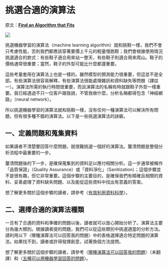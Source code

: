 # 挑選合適的演算法

原文：[**Find an Algorithm that Fits**](https://brohrer.github.io/find_the_right_algorithm.html)

![](https://brohrer.github.io/images/shoes.jpg)

挑選機器學習的演算法（machine learning algorithm）就和挑鞋一樣，我們不會只考慮性能，否則我們都應該穿著要價上千元的輕量慢跑鞋；我們會根據使用情況挑選適合的款式：有些鞋子適合用來站一整天，有些鞋子則適合用來爬山。鞋子的價格通常很重要；當然，鞋子的外型可能比什麼都還重要。

這些考量套用在演算法上也是一樣的。雖然模型的預測能力很重要，但這並不是全部。有些演算法很容易解釋，有些演算法很能處理雜訊和資料缺失等問題（譯註一）。演算法所需的執行時間很重要，而且演算法的名稱有時就跟鞋子外型一樣重要。我已經遇過不只一位客戶跟我說，不管我做什麼，分析名稱都得包含「神經網路」（neural network）。

所以挑選機器學習的演算法就和挑鞋一樣，沒有任何一種演算法可以解決所有問題，但有很多種不錯的演算法。以下是一些挑選演算法的訣竅。

## 一、定義問題和蒐集資料

如果讀者不清楚要回答什麼問題，就很難挑選一個好的演算法。釐清問題是整個分析流程中最重要的一步。

釐清問題後的下一步，是確保蒐集到的資料足以應付相關分析。這一步通常被稱作「品質保證」（Quality Assurance）或「資料淨化」（Sanitization）；這個步驟並不是很有趣，但它非常重要。這個步驟的主要目的，是確保我們有精確且相關的資料、妥善處理了資料缺失問題、以及能從這些資料中找出有意義的答案。

想了解更多關於這個步驟的讀者，請參考〈[有效利用資料科學](../using_data/make_data_science_work_for_you.md)〉。

## 二、選擇合適的演算法種類

一旦有了合適的資料和準確的問題以後，讀者就可以放心開始分析了。演算法主要分為幾大類別。根據讀者提的問題，我們可以從這些類別中挑選適當的分析方法。請利用以下〈哪種演算法可以回答我的問題〉中的表格選擇適合特定問題的演算法。如果找不到，讀者或許得發揮創意，試著換個方法提問。

想了解更多關於這個步驟的讀者，請參考〈[哪種演算法可以回答我的問題](https://blogs.technet.microsoft.com/machinelearning/2015/09/01/which-algorithm-family-can-answer-my-question/)〉（未翻譯）和〈[五種可以用機器學習回答的問題](/using_machine_learning/five_questions_data_science_answers.md)〉。

